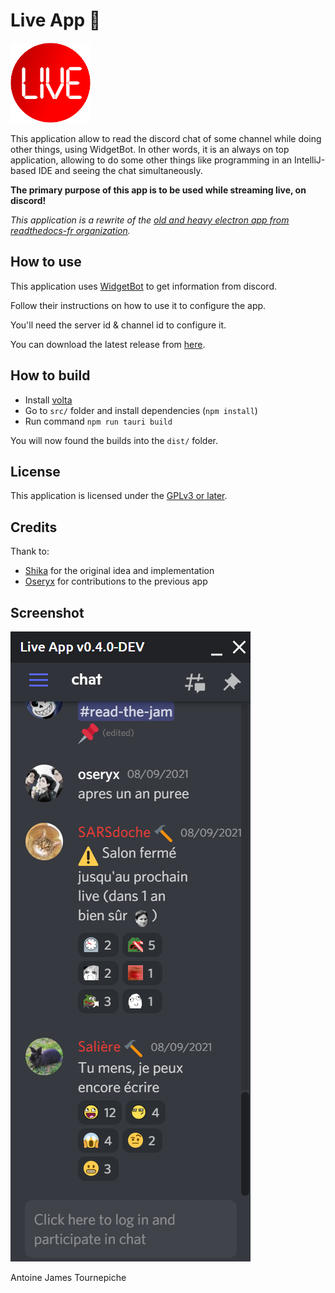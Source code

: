 # Live App 🔴

![](extras/logo/logo-128x.png)

This application allow to read the discord chat of some channel while doing other things, using WidgetBot.
In other words, it is an always on top application, allowing to do some other things like programming in an IntelliJ-based IDE and seeing the chat simultaneously.

**The primary purpose of this app is to be used while streaming live, on discord!**

_This application is a rewrite of the [old and heavy electron app from readthedocs-fr organization](https://github.com/readthedocs-fr/liveapp)._

## How to use

This application uses [WidgetBot](https://widgetbot.io/) to get information from discord.

Follow their instructions on how to use it to configure the app.

You'll need the server id & channel id to configure it.

You can download the latest release from [here](https://github.com/AntoineJT/liveapp/releases).

## How to build

- Install [volta](https://volta.sh/)
- Go to `src/` folder and install dependencies (`npm install`)
- Run command `npm run tauri build`

You will now found the builds into the `dist/` folder.

## License

This application is licensed under the [GPLv3 or later](LICENSE).

## Credits

Thank to:

- [Shika](https://github.com/shika-blyat) for the original idea and implementation
- [Oseryx](https://github.com/Oseryx) for contributions to the previous app

## Screenshot

![Application Main View](./.github/images/app.png)

Antoine James Tournepiche
